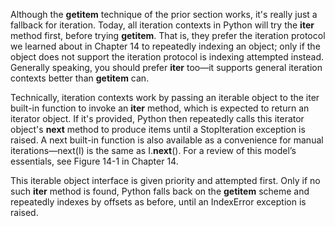 Although the __getitem__ technique of the prior section works, it's really just a fallback
for iteration. Today, all iteration contexts in Python will try the __iter__ method first,
before trying __getitem__. That is, they prefer the iteration protocol we learned about
in Chapter 14 to repeatedly indexing an object; only if the object does not support the
iteration protocol is indexing attempted instead. Generally speaking, you should prefer
__iter__ too—it supports general iteration contexts better than __getitem__ can.

Technically, iteration contexts work by passing an iterable object to the iter built-in
function to invoke an __iter__ method, which is expected to return an iterator object.
If it's provided, Python then repeatedly calls this iterator object's __next__ method to
produce items until a StopIteration exception is raised. A next built-in function is also
available as a convenience for manual iterations—next(I) is the same as I.__next__(). 
For a review of this model’s essentials, see Figure 14-1 in Chapter 14.

This iterable object interface is given priority and attempted first. Only if no such
__iter__ method is found, Python falls back on the __getitem__ scheme and repeatedly
indexes by offsets as before, until an IndexError exception is raised.


